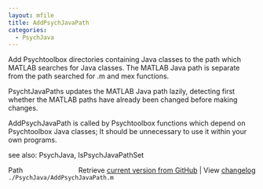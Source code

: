 ```yaml
---
layout: mfile
title: AddPsychJavaPath
categories:
  - PsychJava
---
```


Add Psychtoolbox directories containing Java classes to the path
which MATLAB searches for Java classes.  The MATLAB Java path is separate
from the path searched for .m and mex functions.

PsychtJavaPaths updates the MATLAB Java path lazily, detecting first
whether the MATLAB paths have already been changed before making changes.

AddPsychJavaPath is called by Psychtoolbox functions which depend on
Psychtoolbox Java classes; It should be unnecessary to use it within your
own programs.

see also: PsychJava, IsPsychJavaPathSet


<div class="code_header" style="text-align:right;">
  <span style="float:left;">Path&nbsp;&nbsp;</span> <span class="counter">Retrieve <a href=
  "https://raw.github.com/Psychtoolbox-3/Psychtoolbox-3/beta/./PsychJava/AddPsychJavaPath.m">current version from GitHub</a> | View <a href=
  "https://github.com/Psychtoolbox-3/Psychtoolbox-3/commits/beta/./PsychJava/AddPsychJavaPath.m">changelog</a></span>
</div>
<div class="code">
  <code>./PsychJava/AddPsychJavaPath.m</code>
</div>
